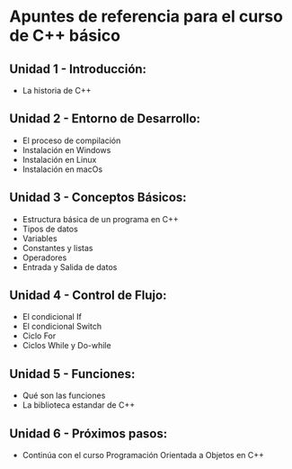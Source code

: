 # Apuntes de referencia para el curso de C++ básico 

## Unidad 1 - Introducción:

- La historia de C++

## Unidad 2 - Entorno de Desarrollo:

- El proceso de compilación
- Instalación en Windows
- Instalación en Linux
- Instalación en macOs

## Unidad 3 - Conceptos Básicos:

- Estructura básica de un programa en C++
- Tipos de datos
- Variables
- Constantes y listas
- Operadores
- Entrada y Salida de datos

## Unidad 4 - Control de Flujo:

- El condicional If
- El condicional Switch
- Ciclo For
- Ciclos While y Do-while

## Unidad 5 - Funciones:

- Qué son las funciones
- La biblioteca estandar de C++

## Unidad 6 - Próximos pasos:

- Continúa con el curso Programación Orientada a Objetos en C++